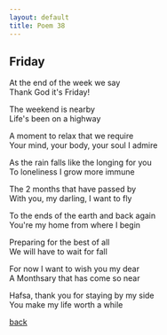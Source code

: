 ```yaml
---
layout: default
title: Poem 38
---
```


## Friday

At the end of the week we say \
Thank God it's Friday!

The weekend is nearby \
Life's been on a highway

A moment to relax that we require \
Your mind, your body, your soul I admire

As the rain falls like the longing for you \
To loneliness I grow more immune

The 2 months that have passed by \
With you, my darling, I want to fly

To the ends of the earth and back again \
You're my home from where I begin

Preparing for the best of all \
We will have to wait for fall

For now I want to wish you my dear \
A Monthsary that has come so near

Hafsa, thank you for staying by my side \
You make my life worth a while


 [back](../index-page.html)